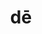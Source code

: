 ---
title: dē
meaning: ABOUT, down from
ch: sixteen
pos: preposition
di: (takes ablative)
repeat: yes
allmeanings: yes
f3: yes
f: yes
---